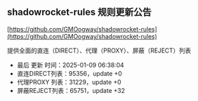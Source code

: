 ## shadowrocket-rules 规则更新公告

[https://github.com/GMOogway/shadowrocket-rules](https://github.com/GMOogway/shadowrocket-rules)

提供全面的直连（DIRECT）、代理（PROXY）、屏蔽（REJECT）列表
- 最后 更新 时间：2025-01-09 06:38:04
- 直连DIRECT列表：95356，update +0
- 代理PROXY 列表：31229，update +0
- 屏蔽REJECT列表：65751，update +32